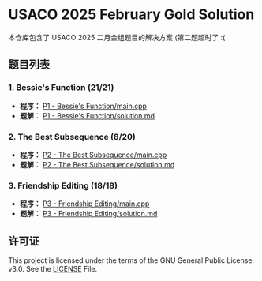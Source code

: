 # USACO 2025 February Gold Solution

本仓库包含了 USACO 2025 二月金组题目的解决方案 (第二题超时了 :(

## 题目列表

### 1. Bessie's Function (21/21)
- **程序：** [P1 - Bessie's Function/main.cpp](https://github.com/Fadouse/USACO-2025-February-Gold-Solution/blob/main/P1%20-%20Bessie's%20Function/main.cpp)
- **题解：** [P1 - Bessie's Function/solution.md](https://github.com/Fadouse/USACO-2025-February-Gold-Solution/blob/main/P1%20-%20Bessie's%20Function/solution.md)

### 2. The Best Subsequence (8/20)
- **程序：** [P2 - The Best Subsequence/main.cpp](https://github.com/Fadouse/USACO-2025-February-Gold-Solution/blob/main/P2%20-%20The%20Best%20Subsequence/main.cpp)
- **题解：** [P2 - The Best Subsequence/solution.md](https://github.com/Fadouse/USACO-2025-February-Gold-Solution/blob/main/P2%20-%20The%20Best%20Subsequence/solution.md)

### 3. Friendship Editing (18/18)
- **程序：** [P3 - Friendship Editing/main.cpp](https://github.com/Fadouse/USACO-2025-February-Gold-Solution/blob/main/P3%20-%20Friendship%20Editing/main.cpp)
- **题解：** [P3 - Friendship Editing/solution.md](https://github.com/Fadouse/USACO-2025-February-Gold-Solution/blob/main/P3%20-%20Friendship%20Editing/solution.md)

## 许可证

This project is licensed under the terms of the GNU General Public License v3.0. See the [LICENSE](https://github.com/Fadouse/USACO-2025-February-Gold-Solution/blob/main/LICENSE) File.
